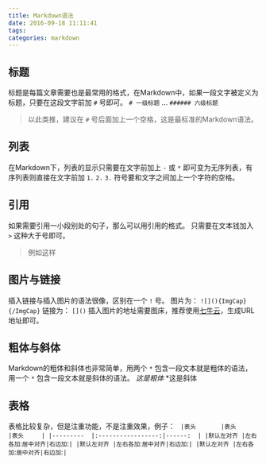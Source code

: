 ```yaml
---
title: Markdown语法
date: 2016-09-18 11:11:41
tags:
categories: markdown
---
```


## 标题
标题是每篇文章需要也是最常用的格式，在Markdown中，如果一段文字被定义为标题，只要在这段文字前加 `#` 号即可。
`# 一级标题`
...
`###### 六级标题`
> 以此类推，建议在 `#` 号后面加上一个空格，这是最标准的Markdown语法。

## 列表
在Markdown下，列表的显示只需要在文字前加上 `-` 或 `*` 即可变为无序列表，有序列表则直接在文字前加 `1.` `2.` `3.` 符号要和文字之间加上一个字符的空格。

## 引用
如果需要引用一小段别处的句子，那么可以用引用的格式。
只需要在文本钱加入 `>` 这种大于号即可。
> 例如这样

## 图片与链接
插入链接与插入图片的语法很像，区别在一个 `!` 号。
图片为： `![](){ImgCap}{/ImgCap}`
链接为： `[]()`
插入图片的地址需要图床，推荐使用[七牛云]()，生成URL地址即可。

## 粗体与斜体
Markdown的粗体和斜体也非常简单，用两个 `*` 包含一段文本就是粗体的语法，用一个 `*` 包含一段文本就是斜体的语法。
*这是粗体*
*这是斜体

## 表格
表格比较复杂，但是注重功能，不是注重效果，例子：
`
|表头       |表头               |表头     |
|---------  |:-----------------:|------:  |
|默认左对齐 |左右各加`:`居中对齐|右边加`:`|
|默认左对齐 |左右各加`:`居中对齐|右边加`:`|
|默认左对齐 |左右各加`:`居中对齐|右边加`:`|
`
